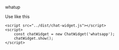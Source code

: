 whatup

Use like this 

```
<script src="../dist/chat-widget.js"></script>
<script>
    const chatWidget = new ChatWidget('whatsapp');
    chatWidget.show();
</script>
```
